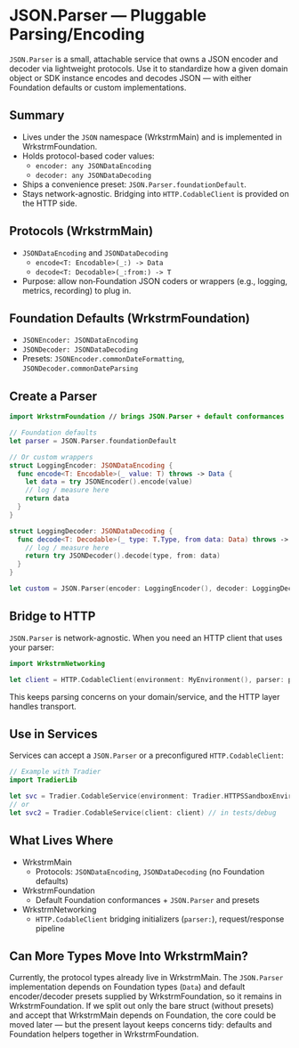 # JSON.Parser — Pluggable Parsing/Encoding

`JSON.Parser` is a small, attachable service that owns a JSON encoder and decoder via lightweight protocols. Use it to standardize how a given domain object or SDK instance encodes and decodes JSON — with either Foundation defaults or custom implementations.

## Summary

- Lives under the `JSON` namespace (WrkstrmMain) and is implemented in WrkstrmFoundation.
- Holds protocol-based coder values:
  - `encoder: any JSONDataEncoding`
  - `decoder: any JSONDataDecoding`
- Ships a convenience preset: `JSON.Parser.foundationDefault`.
- Stays network-agnostic. Bridging into `HTTP.CodableClient` is provided on the HTTP side.

## Protocols (WrkstrmMain)

- `JSONDataEncoding` and `JSONDataDecoding`
  - `encode<T: Encodable>(_:) -> Data`
  - `decode<T: Decodable>(_:from:) -> T`
- Purpose: allow non‑Foundation JSON coders or wrappers (e.g., logging, metrics, recording) to plug in.

## Foundation Defaults (WrkstrmFoundation)

- `JSONEncoder: JSONDataEncoding`
- `JSONDecoder: JSONDataDecoding`
- Presets: `JSONEncoder.commonDateFormatting`, `JSONDecoder.commonDateParsing`

## Create a Parser

```swift
import WrkstrmFoundation // brings JSON.Parser + default conformances

// Foundation defaults
let parser = JSON.Parser.foundationDefault

// Or custom wrappers
struct LoggingEncoder: JSONDataEncoding {
  func encode<T: Encodable>(_ value: T) throws -> Data {
    let data = try JSONEncoder().encode(value)
    // log / measure here
    return data
  }
}

struct LoggingDecoder: JSONDataDecoding {
  func decode<T: Decodable>(_ type: T.Type, from data: Data) throws -> T {
    // log / measure here
    return try JSONDecoder().decode(type, from: data)
  }
}

let custom = JSON.Parser(encoder: LoggingEncoder(), decoder: LoggingDecoder())
```

## Bridge to HTTP

`JSON.Parser` is network-agnostic. When you need an HTTP client that uses your parser:

```swift
import WrkstrmNetworking

let client = HTTP.CodableClient(environment: MyEnvironment(), parser: parser)
```

This keeps parsing concerns on your domain/service, and the HTTP layer handles transport.

## Use in Services

Services can accept a `JSON.Parser` or a preconfigured `HTTP.CodableClient`:

```swift
// Example with Tradier
import TradierLib

let svc = Tradier.CodableService(environment: Tradier.HTTPSSandboxEnvironment(), json: parser)
// or
let svc2 = Tradier.CodableService(client: client) // in tests/debug
```

## What Lives Where

- WrkstrmMain
  - Protocols: `JSONDataEncoding`, `JSONDataDecoding` (no Foundation defaults)
- WrkstrmFoundation
  - Default Foundation conformances + `JSON.Parser` and presets
- WrkstrmNetworking
  - `HTTP.CodableClient` bridging initializers (`parser:`), request/response pipeline

## Can More Types Move Into WrkstrmMain?

Currently, the protocol types already live in WrkstrmMain. The `JSON.Parser` implementation depends on Foundation types (`Data`) and default encoder/decoder presets supplied by WrkstrmFoundation, so it remains in WrkstrmFoundation. If we split out only the bare struct (without presets) and accept that WrkstrmMain depends on Foundation, the core could be moved later — but the present layout keeps concerns tidy: defaults and Foundation helpers together in WrkstrmFoundation.
